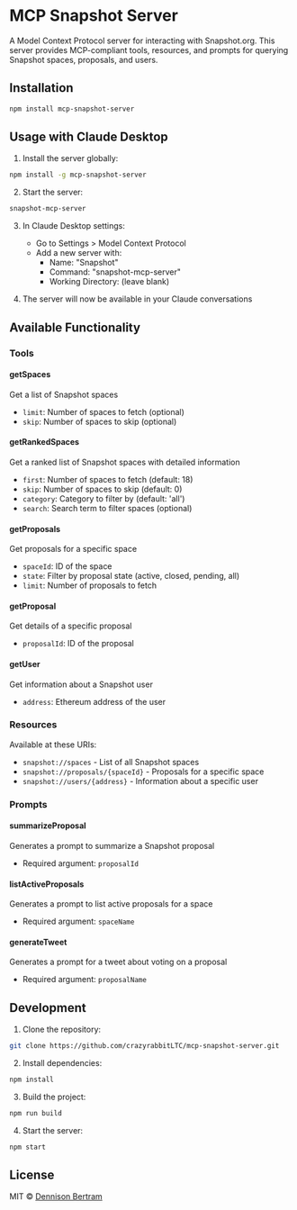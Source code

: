# MCP Snapshot Server

A Model Context Protocol server for interacting with Snapshot.org. This server provides MCP-compliant tools, resources, and prompts for querying Snapshot spaces, proposals, and users.

## Installation

```bash
npm install mcp-snapshot-server
```

## Usage with Claude Desktop

1. Install the server globally:
```bash
npm install -g mcp-snapshot-server
```

2. Start the server:
```bash
snapshot-mcp-server
```

3. In Claude Desktop settings:
   - Go to Settings > Model Context Protocol
   - Add a new server with:
     - Name: "Snapshot"
     - Command: "snapshot-mcp-server"
     - Working Directory: (leave blank)

4. The server will now be available in your Claude conversations

## Available Functionality

### Tools

#### getSpaces
Get a list of Snapshot spaces
- `limit`: Number of spaces to fetch (optional)
- `skip`: Number of spaces to skip (optional)

#### getRankedSpaces
Get a ranked list of Snapshot spaces with detailed information
- `first`: Number of spaces to fetch (default: 18)
- `skip`: Number of spaces to skip (default: 0)
- `category`: Category to filter by (default: 'all')
- `search`: Search term to filter spaces (optional)

#### getProposals
Get proposals for a specific space
- `spaceId`: ID of the space
- `state`: Filter by proposal state (active, closed, pending, all)
- `limit`: Number of proposals to fetch

#### getProposal
Get details of a specific proposal
- `proposalId`: ID of the proposal

#### getUser
Get information about a Snapshot user
- `address`: Ethereum address of the user

### Resources

Available at these URIs:
- `snapshot://spaces` - List of all Snapshot spaces
- `snapshot://proposals/{spaceId}` - Proposals for a specific space
- `snapshot://users/{address}` - Information about a specific user

### Prompts

#### summarizeProposal
Generates a prompt to summarize a Snapshot proposal
- Required argument: `proposalId`

#### listActiveProposals
Generates a prompt to list active proposals for a space
- Required argument: `spaceName`

#### generateTweet
Generates a prompt for a tweet about voting on a proposal
- Required argument: `proposalName`

## Development

1. Clone the repository:
```bash
git clone https://github.com/crazyrabbitLTC/mcp-snapshot-server.git
```

2. Install dependencies:
```bash
npm install
```

3. Build the project:
```bash
npm run build
```

4. Start the server:
```bash
npm start
```

## License

MIT © [Dennison Bertram](mailto:dennison@tally.xyz)